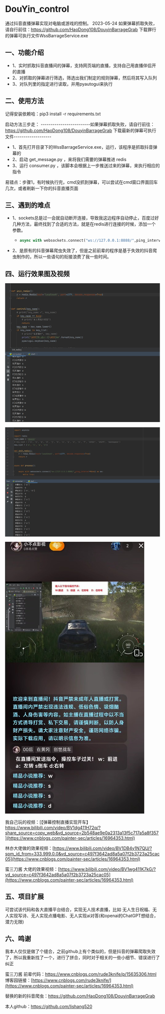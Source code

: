 # DouYin_control
通过抖音直播弹幕实现对电脑或游戏的控制。
2023-05-24    如果弹幕抓取失败，请自行前往：https://github.com/HaoDong108/DouyinBarrageGrab   下载罪行的弹幕可执行文件WssBarrageService.exe

## 一、功能介绍

- 1、实时抓取抖音直播间的弹幕，支持网页端的直播，支持自己用直播伴侣开的直播
- 2、对抓取的弹幕进行筛选，筛选出我们制定的规则弹幕，然后将其写入队列
- 3、对队列里的指定进行读取，并用pyautogui来执行

## 二、使用方法

记得安装依赖哈：pip3 install -r  requirements.txt

启动方法三步走：
-------------------------如果弹幕抓取失败，请自行前往：https://github.com/HaoDong108/DouyinBarrageGrab   下载最新的弹幕可执行文件-------------------
- 1、首先打开目录下的WssBarrageService.exe，运行，该程序是抓取抖音弹幕的
- 2、启动  get_message.py   ，来将我们需要的弹幕推进 redis
- 3、运行  consumer.py  ，该脚本会根据上一步推送过来的弹幕，来执行相应的指令

易错点：步骤1，有时候执行完，cmd没抓到弹幕，可以尝试在cmd窗口界面回车几次，或者刷新一下你的抖音直播页面



## 三、遇到的难点

- 1、sockets总是过一会就自动断开连接，导致我这边程序自动停止，百度过好几种方法，最终找到了合适的方法，就是在redis进行连接的时候，添加一个参数。

  - ```python
    async with websockets.connect("ws://127.0.0.1:8888/",ping_interval=None) as ws:  #ping_interval=None 是为了防止sockets断开
    ```

- 2、是原有的抖音弹幕爬虫失效了，但是之前前辈的程序是基于失效的抖音爬虫制作的，所以一些语句的衔接浪费了我一些时间。

## 四、运行效果图及视频

![Snipaste_2022-12-07_18-25-23](Reamme.assets/Snipaste_2022-12-07_18-25-23.jpg)

![Snipaste_2022-12-07_18-25-38](Reamme.assets/Snipaste_2022-12-07_18-25-38.jpg)

![Snipaste_2022-12-07_19-33-10](Reamme.assets/Snipaste_2022-12-07_19-33-10.jpg)



我自己玩的视频：[【弹幕控制直播实现开车】 https://www.bilibili.com/video/BV1dg411H72q/?share_source=copy_web&vd_source=2b548ae9e0a2313a13f5c717a5a8f357](https://www.cnblogs.com/painter-sec/articles/16964353.html)

林亦大佬做的效果视频：[https://www.bilibili.com/video/BV1DB4y1N7QU/?spm_id_from=333.999.0.0&vd_source=c497f3642ad8a5a07f2b3723a25cac05](https://www.cnblogs.com/painter-sec/articles/16964353.html)

蛮三刀酱 大佬的效果视频：[https://www.bilibili.com/video/BV1wg411K7kG/?vd_source=c497f3642ad8a5a07f2b3723a25cac05](https://www.cnblogs.com/painter-sec/articles/16964353.html)



## 五、项目扩展

可尝试该代码和各大直播平台结合，实现无人技术直播，比如 无人生日祝福、无人实现写诗、无人实现点播电影、无人实现ai对答(和openai的ChatGPT想结合，潜力无限)



## 六、鸣谢

我本人仅仅是做了个缝合，之前github上有个类似的，但是抖音的弹幕爬取失效了，所以我重新找了一个，进行了拼合，同时对于相关的一些小细节、错误进行了纠正

蛮三刀酱 前辈代码：https://www.cnblogs.com/rude3knife/p/15635306.html 博客园链接：[https://www.cnblogs.com/rude3knife/](https://www.cnblogs.com/painter-sec/articles/16964353.html)

替换的新的抖音爬虫：https://github.com/HaoDong108/DouyinBarrageGrab

本人github：https://github.com/lishang520



